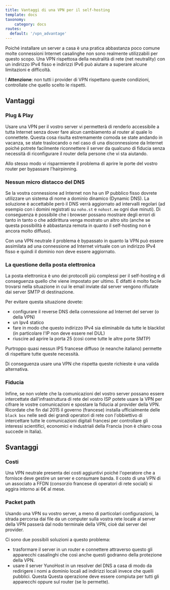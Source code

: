 ```yaml
---
title: Vantaggi di una VPN per il self-hosting
template: docs
taxonomy:
    category: docs
routes:
  default: '/vpn_advantage'
---
```


Poiché installare un server a casa è una pratica abbastanza poco comune molte connessioni Internet casalinghe non sono realmente utilizzabili per questo scopo. Una VPN rispettosa della neutralità di rete (net neutrality) con un indirizzo IPv4 fisso e indirizzi IPv6 può aiutare a superare alcune limitazioni e difficoltà.

! **Attenzione**: non tutti i provider di VPN rispettano queste condizioni, controllate che quello scelto le rispetti.

## Vantaggi

### Plug & Play

Usare una VPN per il vostro server vi permetterà di renderlo accessibile a tutta Internet senza dover fare alcun cambiamento al router al quale lo connettete. Questa cosa risulta estremamente comoda se state andando in vacanza, se state traslocando o nel caso di una disconnessione da Internet poiché potrete facilmente riconnettere il server da qualcuno di fiducia senza necessità di riconfigurare il router della persone che vi sta aiutando.

Allo stesso modo vi risparmierete il problema di aprire le porte del vostro router per bypassare l'hairpinning.

### Nessun micro distacco del DNS

Se la vostra connessione ad Internet non ha un IP pubblico fisso dovrete utilizzare un sistema di nome a dominio dinamico (Dynamic DNS). La soluzione è accettabile però il DNS verrà aggiornato ad intervalli regolari (ad esempio con i domini registrati su `noho.st` e `nohost.me` ogni due minuti). Di conseguenza è possibile che i browser possano mostrare degli errori di tanto in tanto o che addirittura venga mostrato un altro sito (anche se questa possibilità è abbastanza remota in quanto il self-hosting non è ancora molto diffuso).

Con una VPN neutrale il problema è bypassato in quanto la VPN può essere assimilata ad una connessione ad Internet virtuale con un indirizzo IPv4 fisso e quindi il dominio non deve essere aggiornato.

### La questione della posta elettronica

La posta elettronica è uno dei protocolli più complessi per il self-hosting e di conseguenza quello che viene impostato per ultimo. E difatti è molto facile trovarsi nella situazione in cui le email inviate dal server vengono rifiutate dai server SMTP di destinazione.

Per evitare questa situazione dovete:

- configurare il reverse DNS della connessione ad Internet del server (o della VPN)
- un Ipv4 statico
- fare in modo che questo indirizzo IPv4 sia eliminabile da tutte le blacklist (in particolare l'IP non deve essere nel DUL)
- riuscire ad aprire la porta 25 (così come tutte le altre porte SMTP)

Purtroppo quasi nessun IPS francese diffuso (e neanche italiano) permette di rispettare tutte queste necessità.

Di conseguenza usare una VPN che rispetta queste richieste è una valida alternativa.

### Fiducia

Infine, se non volete che la comunicazioni del vostro server possano essere intercettate dall'infrastruttura di rete del vostro ISP potete usare la VPN per cifrare le vostre comunicazioni e spostare la fiducia al provider della VPN. Ricordate che fin dal 2015 il governo (francese) installa ufficialmente delle `black box` nelle sedi dei grandi operatori di rete con l'obbiettivo di intercettare tutte le comunicazioni digitali francesi per controllare gli interessi scientifici, economici e industriali della Francia (non è chiaro cosa succede in Italia).

## Svantaggi

### Costi

Una VPN neutrale presenta dei costi aggiuntivi poiché l'operatore che a fornisce deve gestire un server e consumare banda. Il costo di una VPN di un associato a FFDN (consorzio francese di operatori di rete sociali) si aggira intorno ai 6€ al mese.

### Packet path

Usando una VPN su vostro server, a meno di particolari configurazioni, la strada percorsa dai file da un computer sulla vostra rete locale al server della VPN passerà dal nodo terminale della VPN, cioè dal server del provider.

Ci sono due possibili soluzioni a questo problema:

- trasformare il server in un router e connettere attraverso questo gli apparecchi casalinghi che così anche questi godranno della protezione della VPN.
- usare il server YunoHost in un resolver del DNS a casa di modo da redirigere i nomi a dominio locali ad indirizzi locali invece che quelli pubblici. Questa Questa operazione deve essere compiuta per tutti gli apparecchi oppure sul router (se lo permette).

